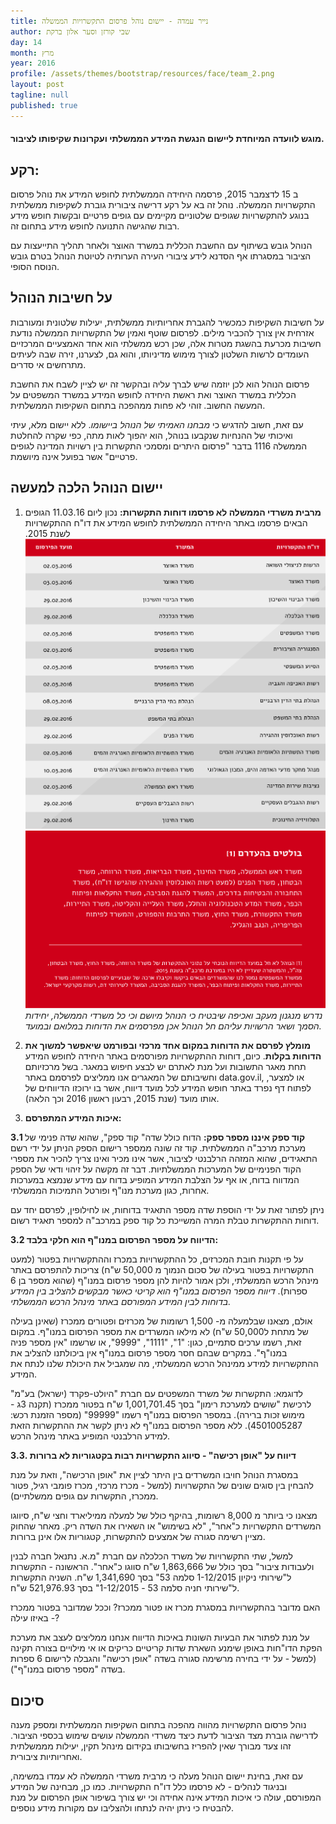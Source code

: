 ```yaml
---
title: נייר עמדה - יישום נוהל פרסום התקשרויות הממשלה
author: שבי קורזן וסער אלון ברקת
day: 14
month: מרץ
year: 2016
profile: /assets/themes/bootstrap/resources/face/team_2.png
layout: post
tagline: null
published: true
---
```


#### מוגש לוועדה המיוחדת ליישום הנגשת המידע הממשלתי ועקרונות שקיפותו לציבור.‎

## רקע:

ב 15 לדצמבר 2015, פרסמה היחידה הממשלתית לחופש המידע את נוהל פרסום התקשרויות הממשלה. נוהל זה בא על רקע דרישה ציבורית גוברת לשקיפות ממשלתית בנוגע להתקשרויות שגופים שלטוניים מקיימים עם גופים פרטיים ובקשות חופש מידע רבות שהגישה התנועה לחופש מידע בתחום זה.

הנוהל גובש בשיתוף עם החשבת הכללית במשרד האוצר ולאחר תהליך התייעצות עם הציבור במסגרתו אף הסדנא לידע ציבורי העירה הערותיה לטיוטת הנוהל בטרם גובש הנוסח הסופי.


## על חשיבות הנוהל

על חשיבות השקיפות כמכשיר להגברת אחריותיות ממשלתית, יעילות שלטונית ומעורבות אזרחית אין צורך להכביר מילים. לפרסום שוטף ואמין של התקשרויות הממשלה נודעת חשיבות מכרעת בהשגת מטרות אלה, שכן רכש ממשלתי הוא אחד האמצעיים המרכזיים העומדים לרשות השלטון לצורך מימוש מדיניותו, והוא גם, לצערנו, זירה שבה לעיתים מתרחשים אי סדרים.

פרסום הנוהל הוא לכן יוזמה שיש לברך עליה ובהקשר זה יש לציין לשבח את החשבת הכללית במשרד האוצר ואת ראשת היחידה לחופש המידע במשרד המשפטים על המעשה החשוב. זוהי לא פחות ממהפכה בתחום השקיפות הממשלתית.

עם זאת, חשוב להדגיש כי _מבחנו האמיתי של הנוהל ביישומו_. ללא יישום מלא, עיתי ואיכותי של ההנחיות שנקבעו בנוהל, הוא יהפוך לאות מתה, כפי שקרה להחלטת הממשלה 1116 בדבר "פרסום היתרים ומסמכי התקשרות בין רשויות המדינה לגופים פרטיים" אשר בפועל אינה מיושמת.

## יישום הנוהל הלכה למעשה

1. __מרבית משרדי הממשלה לא פרסמו דוחות התקשרות:__ נכון ליום 11.03.16 הגופים הבאים פרסמו באתר היחידה הממשלתית לחופש המידע את דו"ח ההתקשרויות לשנת 2015.
![table](/assets/themes/bootstrap/resources/table_14_3.png)
![table](/assets/themes/bootstrap/resources/table_14_3_red.png)
_נדרש מנגנון מעקב ואכיפה שיבטיח כי הנוהל מיושם וכי כל משרדי הממשלה, יחידות הסמך ושאר הרשויות עליהם חל הנוהל אכן מפרסמים את הדוחות במלואם ובמועד._

2. __מומלץ לפרסם את הדוחות במקום אחד מרכזי ובפורמט שיאפשר למשוך את הדוחות בקלות__. כיום, דוחות ההתקשרויות מפורסמים באתר היחידה לחופש המידע תחת מאגר התשובות ועל מנת לאתרם יש לבצע חיפוש במאגר. בשל מרכזיותם וחשיבותם של המאגרים אנו ממליצים לפרסמם  באתר data.gov.il, או למצער, לפתוח דף נפרד באתר חופש המידע לכל מועד דיווח, אשר בו ירוכזו הדיווחים של אותו מועד (שנת 2015, רבעון ראשון 2016 וכך הלאה).

3. __איכות המידע המתפרסם:__

__3.1  קוד ספק איננו מספר ספק:__ הדוח כולל שדה" קוד ספק", שהוא שדה פנימי של מערכת מרכב"ה הממשלתית. קוד זה שונה ממספר רישום הספק הניתן על ידי רשם התאגידים, שהוא המזהה הרלבנטי לציבור, אשר אינו מכיר ואינו צריך להכיר את מספרי הקוד הפנימיים של המערכות הממשלתיות. דבר זה מקשה על זיהוי ודאי של הספק המדווח בדוח, או אף על הצלבת המידע המופיע בדוח עם מידע שנמצא במערכות  אחרות, כגון מערכת מנו"ף ופורטל התמיכות הממשלתי.

ניתן לפתור זאת על ידי הוספת שדה מספר התאגיד בדוחות, או לחילופין, לפרסם יחד עם דוחות ההתקשרות טבלת המרה המשייכת כל קוד ספק במרכב"ה למספר תאגיד רשום.

__3.2 הדיווח על מספר הפרסום במנו"ף הוא חלקי בלבד:__

על פי תקנות חובת המכרזים, כל ההתקשרויות במכרז וההתקשרויות בפטור (למעט התקשרויות בפטור בעילה של סכום הנמוך מ 50,000 ש"ח) צריכות להתפרסם באתר מינהל הרכש הממשלתי, ולכן אמור להיות להן מספר פרסום במנו"ף (שהוא מספר בן 6 ספרות). _דיווח מספר הפרסום במנו"ף הוא קריטי כאשר מבקשים להצליב בין המידע בדוחות לבין המידע המפורסם באתר מינהל הרכש הממשלתי._

אולם, מצאנו שבלמעלה מ- 1,500 רשומות של מכרזים ופטורים ממכרז (שאינן בעילה של מתחת ל50,000 ש"ח) לא מילאו המשרדים את מספר הפרסום במנו"ף. במקום זאת, רשמו ערכים סתמיים, כגון: "1", "1111", "9999", או שרשמו "אין מספר פניה במנו"ף". במקרים שבהם חסר מספר פרסום במנו"ף אין ביכולתנו להצליב את ההתקשרויות למידע ממינהל הרכש הממשלתי, מה שמגביל את היכולת שלנו לנתח את המידע.

לדוגמא: התקשרות של משרד המשפטים עם חברת "היולט-פקרד (ישראל) בע"מ" לרכישת "שושים למערכת רימון" בסך 1,001,701.45 ש"ח בפטור ממכרז (תקנה 3ג - מימוש זכות ברירה). במספר הפרסום במנו"ף רשמו "99999" (מספר הזמנת רכש: 4501005287). ללא מספר הפרסום במנו"ף לא ניתן לקשר את ההתקשרות הזאת למידע הרלבנטי המופיע באתר מינהל הרכש.

__3.3. דיווח על "אופן רכישה" - סיווג התקשרויות רבות בקטגוריות לא ברורות__

במסגרת הנוהל חויבו המשרדים בין היתר לציין את "אופן הרכישה", וזאת על מנת להבחין בין סוגים שונים של התקשרויות (למשל - מכרז מרכזי, מכרז פומבי רגיל, פטור ממכרז, התקשרות עם גופים ממשלתיים).

מצאנו כי ביותר מ 8,000 רשומות, בהיקף כולל של למעלה ממיליארד וחצי ש"ח, סיווגו המשרדים התקשרויות כ"אחר", "לא בשימוש" או השאירו את השדה ריק. מאחר שהחוק מציין רשימה סגורה של אמצעים להתקשרות, קטגוריות אלו אינן ברורות.

למשל, שתי התקשרויות של משרד הכלכלה עם חברת "מ.א. נתנאל חברה לבנין ולעבודות ציבור" בסך כולל של 1,863,666 ש"ח סווגו כ"אחר". הראשונה - התקשרות ל"שירותי ניקיון 1-12/2015 סלמה 53" בסך 1,341,690 ש"ח. השניה התקשרות ל"שירותי חניה סלמה 53 - 1-12/2015" בסך 521,976.93 ש"ח.

האם מדובר בהתקשרויות במסגרת מכרז או פטור ממכרז? וככל שמדובר בפטור ממכרז - באיזו עילה?

על מנת לפתור את הבעיות השונות באיכות הדיווח אנחנו ממליצים לעצב את מערכת הפקת הדו"חות באופן שימנע השארת שדות קריטיים כריקים או אי מילויים בצורה תקינה (למשל - על ידי בחירה מרשימה סגורה בשדה "אופן רכישה" והגבלה לרישום 6 ספרות בשדה "מספר פרסום במנו"ף").

## סיכום

נוהל פרסום התקשרויות מהווה מהפכה בתחום השקיפות הממשלתית ומספק מענה לדרישה גוברת מצד הציבור לדעת כיצד משרדי הממשלה עושים שימוש בכספי הציבור. זהו צעד מבורך שאין להפריז בחשיבותו בקידום מינהל תקין, יעילות מממשלתית ואחריותיות ציבורית.

עם זאת, בחינת יישום הנוהל מעלה כי מרבית משרדי הממשלה לא עמדו במשימה, ובניגוד לנהלים - לא פרסמו כלל דו"ח התקשרויות. כמו כן, מבחינה של המידע המפורסם, עולה כי איכות המידע אינה אחידה וכי יש צורך בשיפור אופן הפרסום על מנת להבטיח כי ניתן יהיה לנתחו ולהצליבו עם מקורות מידע נוספים.
